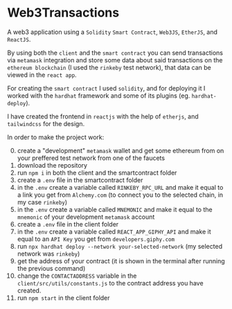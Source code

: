 # Web3Transactions

A web3 application using a `Solidity` `Smart Contract`, `Web3JS`, `EtherJS`, and `ReactJS`.

By using both the `client` and the `smart contract` you can send transactions via `metamask` integration and store some data about said transactions on the `ethereum blockchain` (I used the `rinkeby` test network), that data can be viewed in the `react app`.

For creating the `smart contract` I used `solidity`, and for deploying it I worked with the `hardhat` framework and some of its plugins (eg. `hardhat-deploy`).

I have created the frontend in `reactjs` with the help of `etherjs`, and `tailwindcss` for the design.

In order to make the project work:

0. create a "development" `metamask` wallet and get some ethereum from on your preffered test network from one of the faucets
1. download the repository
2. run `npm i` in both the client and the smartcontract folder
3. create a `.env` file in the smartcontract folder
4. in the `.env` create a variable called `RINKEBY_RPC_URL` and make it equal to a link you get from `Alchemy.com` (to connect you to the selected chain, in my case `rinkeby`)
5. in the `.env` create a variable called `MNEMONIC` and make it equal to the `mnemonic` of your development `metamask` account
6. create a `.env` file in the client folder
7. in the `.env` create a variable called `REACT_APP_GIPHY_API` and make it equal to an `API Key` you get from `developers.giphy.com`
8. run `npx hardhat deploy --network your-selected-network` (my selected network was `rinkeby`)
9. get the address of your contract (it is shown in the terminal after running the previous command)
10. change the `CONTACTADDRESS` variable in the `client/src/utils/constants.js` to the contract address you have created.
11. run `npm start` in the client folder
